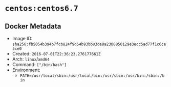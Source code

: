 # `centos:centos6.7`

## Docker Metadata

- Image ID: `sha256:fb5054b394b7fcb824f9d54b93bb83de8a2308850129e3ecc5ad77f1c6ce5ce0`
- Created: `2016-07-01T22:36:23.276177661Z`
- Arch: `linux`/`amd64`
- Command: `["/bin/bash"]`
- Environment:
  - `PATH=/usr/local/sbin:/usr/local/bin:/usr/sbin:/usr/bin:/sbin:/bin`
